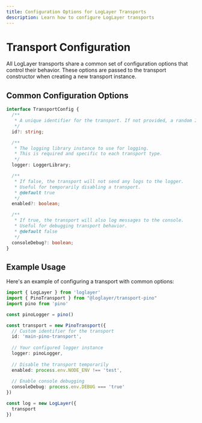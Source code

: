 ```yaml
---
title: Configuration Options for LogLayer Transports
description: Learn how to configure LogLayer transports
---
```


# Transport Configuration

All LogLayer transports share a common set of configuration options that control their behavior. These options are passed to the transport constructor when creating a new transport instance.

## Common Configuration Options

```typescript
interface TransportConfig {
  /**
   * A unique identifier for the transport. If not provided, a random ID will be generated. This is used if you need to call getLoggerInstance() on the LogLayer instance.
   */
  id?: string;

  /**
   * The logging library instance to use for logging.
   * This is required and specific to each transport type.
   */
  logger: LoggerLibrary;

  /**
   * If false, the transport will not send any logs to the logger.
   * Useful for temporarily disabling a transport.
   * @default true
   */
  enabled?: boolean;

  /**
   * If true, the transport will also log messages to the console.
   * Useful for debugging transport behavior.
   * @default false
   */
  consoleDebug?: boolean;
}
```

## Example Usage

Here's an example of configuring a transport with common options:

```typescript
import { LogLayer } from 'loglayer'
import { PinoTransport } from "@loglayer/transport-pino"
import pino from 'pino'

const pinoLogger = pino()

const transport = new PinoTransport({
  // Custom identifier for the transport
  id: 'main-pino-transport',
  
  // Your configured logger instance
  logger: pinoLogger,
  
  // Disable the transport temporarily
  enabled: process.env.NODE_ENV !== 'test',
  
  // Enable console debugging
  consoleDebug: process.env.DEBUG === 'true'
})

const log = new LogLayer({
  transport
})
```
